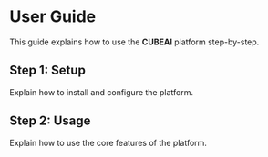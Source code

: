 ﻿# User Guide

This guide explains how to use the **CUBEAI** platform step-by-step.

## Step 1: Setup

Explain how to install and configure the platform.

## Step 2: Usage

Explain how to use the core features of the platform.
